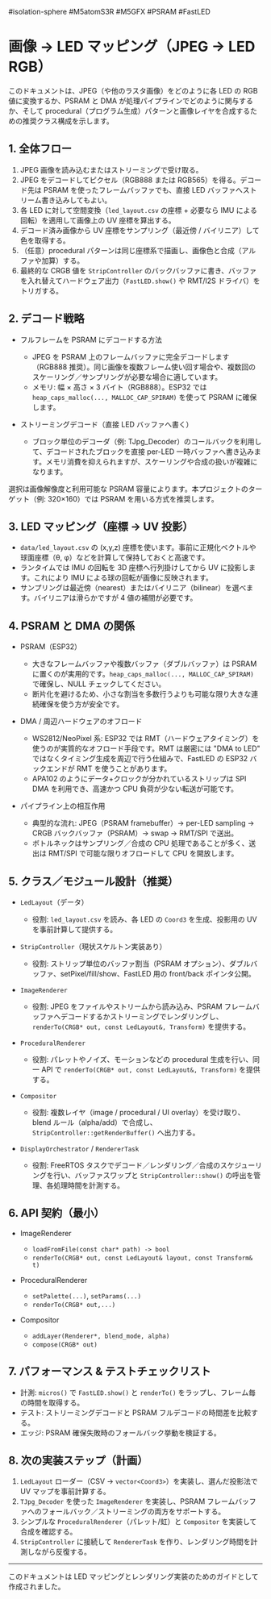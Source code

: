 
 #isolation-sphere #M5atomS3R #M5GFX #PSRAM #FastLED  

# 画像 → LED マッピング（JPEG → LED RGB）

このドキュメントは、JPEG（や他のラスタ画像）をどのように各 LED の RGB 値に変換するか、PSRAM と DMA が処理パイプラインでどのように関与するか、そして procedural（プログラム生成）パターンと画像レイヤを合成するための推奨クラス構成を示します。

## 1. 全体フロー

1. JPEG 画像を読み込むまたはストリーミングで受け取る。
2. JPEG をデコードしてピクセル（RGB888 または RGB565）を得る。デコード先は PSRAM を使ったフレームバッファでも、直接 LED バッファへストリーム書き込みしてもよい。
3. 各 LED に対して空間変換（`led_layout.csv` の座標 + 必要なら IMU による回転）を適用して画像上の UV 座標を算出する。
4. デコード済み画像から UV 座標をサンプリング（最近傍 / バイリニア）して色を取得する。
5. （任意）procedural パターンは同じ座標系で描画し、画像色と合成（アルファや加算）する。
6. 最終的な CRGB 値を `StripController` のバックバッファに書き、バッファを入れ替えてハードウェア出力（`FastLED.show()` や RMT/I2S ドライバ）をトリガする。

## 2. デコード戦略

- フルフレームを PSRAM にデコードする方法
  - JPEG を PSRAM 上のフレームバッファに完全デコードします（RGB888 推奨）。同じ画像を複数フレーム使い回す場合や、複数回のスケーリング／サンプリングが必要な場合に適しています。
  - メモリ: 幅 × 高さ × 3 バイト（RGB888）。ESP32 では `heap_caps_malloc(..., MALLOC_CAP_SPIRAM)` を使って PSRAM に確保します。

- ストリーミングデコード（直接 LED バッファへ書く）
  - ブロック単位のデコーダ（例: TJpg_Decoder）のコールバックを利用して、デコードされたブロックを直接 per-LED 一時バッファへ書き込みます。メモリ消費を抑えられますが、スケーリングや合成の扱いが複雑になります。

選択は画像解像度と利用可能な PSRAM 容量によります。本プロジェクトのターゲット（例: 320×160）では PSRAM を用いる方式を推奨します。

## 3. LED マッピング（座標 → UV 投影）

- `data/led_layout.csv` の (x,y,z) 座標を使います。事前に正規化ベクトルや球面座標（θ, φ）などを計算して保持しておくと高速です。
- ランタイムでは IMU の回転を 3D 座標へ行列掛けしてから UV に投影します。これにより IMU による球の回転が画像に反映されます。
- サンプリングは最近傍（nearest）またはバイリニア（bilinear）を選べます。バイリニアは滑らかですが 4 値の補間が必要です。

## 4. PSRAM と DMA の関係

- PSRAM（ESP32）
  - 大きなフレームバッファや複数バッファ（ダブルバッファ）は PSRAM に置くのが実用的です。`heap_caps_malloc(..., MALLOC_CAP_SPIRAM)` で確保し、NULL チェックしてください。
  - 断片化を避けるため、小さな割当を多数行うよりも可能な限り大きな連続確保を使う方が安全です。

- DMA / 周辺ハードウェアのオフロード
  - WS2812/NeoPixel 系: ESP32 では RMT（ハードウェアタイミング）を使うのが実質的なオフロード手段です。RMT は厳密には "DMA to LED" ではなくタイミング生成を周辺で行う仕組みで、FastLED の ESP32 バックエンドが RMT を使うことがあります。
  - APA102 のようにデータ+クロックが分かれているストリップは SPI DMA を利用でき、高速かつ CPU 負荷が少ない転送が可能です。

- パイプライン上の相互作用
  - 典型的な流れ: JPEG（PSRAM framebuffer）→ per-LED sampling → CRGB バックバッファ（PSRAM）→ swap → RMT/SPI で送出。
  - ボトルネックはサンプリング／合成の CPU 処理であることが多く、送出は RMT/SPI で可能な限りオフロードして CPU を開放します。

## 5. クラス／モジュール設計（推奨）

- `LedLayout`（データ）
  - 役割: `led_layout.csv` を読み、各 LED の `Coord3` を生成、投影用の UV を事前計算して提供する。

- `StripController`（現状スケルトン実装あり）
  - 役割: ストリップ単位のバッファ割当（PSRAM オプション）、ダブルバッファ、setPixel/fill/show、FastLED 用の front/back ポインタ公開。

- `ImageRenderer`
  - 役割: JPEG をファイルやストリームから読み込み、PSRAM フレームバッファへデコードするかストリーミングでレンダリングし、`renderTo(CRGB* out, const LedLayout&, Transform)` を提供する。

- `ProceduralRenderer`
  - 役割: パレットやノイズ、モーションなどの procedural 生成を行い、同一 API で `renderTo(CRGB* out, const LedLayout&, Transform)` を提供する。

- `Compositor`
  - 役割: 複数レイヤ（image / procedural / UI overlay）を受け取り、blend ルール（alpha/add）で合成し、`StripController::getRenderBuffer()` へ出力する。

- `DisplayOrchestrator` / `RendererTask`
  - 役割: FreeRTOS タスクでデコード／レンダリング／合成のスケジューリングを行い、バッファスワップと `StripController::show()` の呼出を管理、各処理時間を計測する。

## 6. API 契約（最小）

- ImageRenderer
  - `loadFromFile(const char* path) -> bool`
  - `renderTo(CRGB* out, const LedLayout& layout, const Transform& t)`

- ProceduralRenderer
  - `setPalette(...)`, `setParams(...)`
  - `renderTo(CRGB* out,...)`

- Compositor
  - `addLayer(Renderer*, blend_mode, alpha)`
  - `compose(CRGB* out)`

## 7. パフォーマンス & テストチェックリスト

- 計測: `micros()` で `FastLED.show()` と `renderTo()` をラップし、フレーム毎の時間を取得する。
- テスト: ストリーミングデコードと PSRAM フルデコードの時間差を比較する。
- エッジ: PSRAM 確保失敗時のフォールバック挙動を検証する。

## 8. 次の実装ステップ（計画）

1. `LedLayout` ローダー（CSV -> `vector<Coord3>`）を実装し、選んだ投影法で UV マップを事前計算する。
2. `TJpg_Decoder` を使った `ImageRenderer` を実装し、PSRAM フレームバッファへのフォールバック／ストリーミングの両方をサポートする。
3. シンプルな `ProceduralRenderer`（パレット/虹）と `Compositor` を実装して合成を確認する。
4. `StripController` に接続して `RendererTask` を作り、レンダリング時間を計測しながら反復する。

---
このドキュメントは LED マッピングとレンダリング実装のためのガイドとして作成されました。

